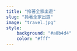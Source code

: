 ```yaml
---
title: "拎著全家出遊"
slug: "拎著全家出遊"
image: "travel.jpg"
style:
    background: "#a0b4d4"
    color: "#fff"
---
```

